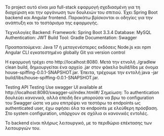Το project αυτό είναι μια full-stack εφαρμογή σχεδιασμένη για τη διαχείριση και την οργάνωση των δουλειών του σπιτιού. Έχει Spring Boot backend και Angular frontend.
Παρακάτω βρίσκονται οι οδηγίες για την ανάπτυξη και το τεστάρισμα της εφαρμογής.

Τεχνολογίες Backend:
Framework: Spring Boot 3.3.4
Database: MySQL
Authentication: JWT
Build Tool: Gradle
Documentation: Swagger

Προαπαιτούμενα:
Java 17 ή μεταγενέστερες εκδόσεις
Node.js και npm
Angular CLI εγκατεστημένο globally
Git για version control

Η εφαρμογή τρέχει στο http://localhost:8080.
Μετά την ετνολή ./gradlew clean build, δημιουργείται ένα αρχείο .jar στον φάκελο build/libs με όνομα house-spiffing-0.0.1-SNAPSHOT.jar.
Έπειτα, τρέχουμε την εντολή java -jar build/libs/house-spiffing-0.0.1-SNAPSHOT.jar.  

Testing
API Testing
Use swagger UI available at http://localhost:8080/swagger-ui/index.html#/
Σημείωση: Το authentication δουλεύει κανονικά, αλλά επειδή δεν μπορούσα να βρω το configuration του Swagger ώστε να μου επιτρέψει να τεστάρω τα endpoints ως authenticated user,
έχω αφήσει όλα τα endpoints με ελεύθερη πρόσβαση. Στο system configuration, υπάρχουν σε σχόλια οι κανονικές εντολές.

Το backend είναι πλήρως λειτουργικό, με το περιθώριο επέκτασης των λειτουργιών του.





